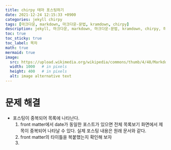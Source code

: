 ```yaml
---
title: chirpy 테마 포스팅하기
date: 2021-12-24 12:15:33 +0900
categories: jekyll chirpy
tags: [마크다운, markdown, 마크다운-문법, kramdown, chirpy]
description: jekyll, 마크다운, markdown, 마크다운-문법, kramdown, chirpy, 하얀눈길
toc: true
toc_sticky: true
toc_label: 목차
math: true
mermaid: true
image:
  src: https://upload.wikimedia.org/wikipedia/commons/thumb/4/48/Markdown-mark.svg/1200px-Markdown-mark.svg.png
  width: 1000   # in pixels
  height: 400   # in pixels
  alt: image alternative text
---
```



# 문제 해결
* 포스팅이 중복되어 목록에 나타난다.
  1. front matter에서 date가 동일한 포스트가 있으면 전체 목록보기 화면에서 제목이 중복되어 나타날 수 있다. 실제 포스팅 내용은 원래 문서와 같다.
  1. front matter의 타이틀을 복붙했는지 확인해 보자
  1. 